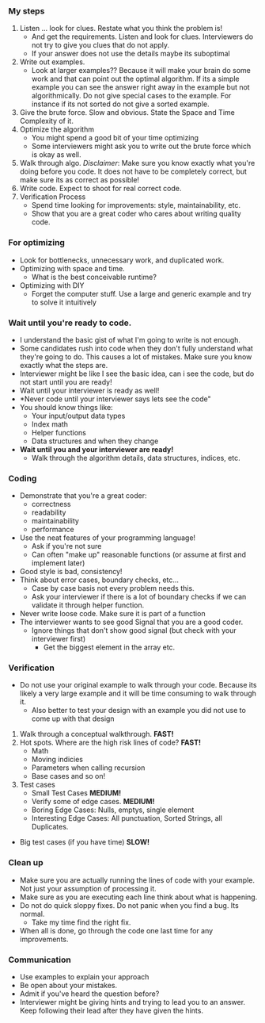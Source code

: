 ### My steps
1. Listen ... look for clues. Restate what you think the problem is!
   - And get the requirements. Listen and look for clues. Interviewers do not try to give you clues that do not apply.
   - If your answer does not use the details maybe its suboptimal
3. Write out examples.
   - Look at larger examples?? Because it will make your brain do some work and that can point out the optimal algorithm. If its a simple example you can see the answer right away in the example but not algorithmically. Do not give special cases to the example. For instance if its not sorted do not give a sorted example.
4. Give the brute force. Slow and obvious. State the Space and Time Complexity of it.
5. Optimize the algorithm
   - You might spend a good bit of your time optimizing
   - Some interviewers might ask you to write out the brute force which is okay as well.
6. Walk through algo. *Disclaimer*: Make sure you know exactly what you're doing before you code. It does not have to be completely correct, but make sure its as correct as possible!
7. Write code. Expect to shoot for real correct code.
8. Verification Process
   - Spend time looking for improvements: style, maintainability, etc.
   - Show that you are a great coder who cares about writing quality code.

### For optimizing
- Look for bottlenecks, unnecessary work, and duplicated work.
- Optimizing with space and time.
  - What is the best conceivable runtime?
- Optimizing with DIY
  - Forget the computer stuff. Use a large and generic example and try to solve it intuitively
### Wait until you're ready to code.
- I understand the basic gist of what I'm going to write is not enough.
- Some candidates rush into code when they don't fully understand what they're going to do. This causes a lot of mistakes. Make sure you know exactly what the steps are.
- Interviewer might be like I see the basic idea, can i see the code, but do not start until you are ready!
- Wait until your interviewer is ready as well!
- *Never code until your interviewer says lets see the code"
- You should know things like:
  - Your input/output data types
  - Index math
  - Helper functions
  - Data structures and when they change
- **Wait until you and your interviewer are ready!**
  - Walk through the algorithm details, data structures, indices, etc.
### Coding
- Demonstrate that you're a great coder:
  - correctness
  - readability
  - maintainability
  - performance
- Use the neat features of your programming language!
  - Ask if you're not sure
  - Can often "make up" reasonable functions (or assume at first and implement later)
- Good style is bad, consistency!
- Think about error cases, boundary checks, etc...
  - Case by case basis not every problem needs this.
  - Ask your interviewer if there is a lot of boundary checks if we can validate it through helper function.
- Never write loose code. Make sure it is part of a function
- The interviewer wants to see good Signal that you are a good coder.
  - Ignore things that don't show good signal (but check with your interviewer first)
    - Get the biggest element in the array etc.
### Verification
- Do not use your original example to walk through your code. Because its likely a very large example and it will be time consuming to walk through it.
  - Also better to test your design with an example you did not use to come up with that design
1. Walk through a conceptual walkthrough. **FAST!**
2. Hot spots. Where are the high risk lines of code? **FAST!**
   - Math
   - Moving indicies
   - Parameters when calling recursion
   - Base cases and so on!
3. Test cases
   - Small Test Cases **MEDIUM!**
   - Verify some of edge cases.  **MEDIUM!**
    - Boring Edge Cases: Nulls, emptys, single element
    - Interesting Edge Cases: All punctuation, Sorted Strings, all Duplicates.
 -  Big test cases (if you have time) **SLOW!**
### Clean up
- Make sure you are actually running the lines of code with your example. Not just your assumption of processing it.
- Make sure as you are executing each line think about what is happening.
- Do not do quick sloppy fixes. Do not panic when you find a bug. Its normal.
  - Take my time find the right fix.
- When all is done, go through the code one last time for any improvements.

### Communication
- Use examples to explain your approach
- Be open about your mistakes.
- Admit if you've heard the question before?
- Interviewer might be giving hints and trying to lead you to an answer. Keep following their lead after they have given the hints.

